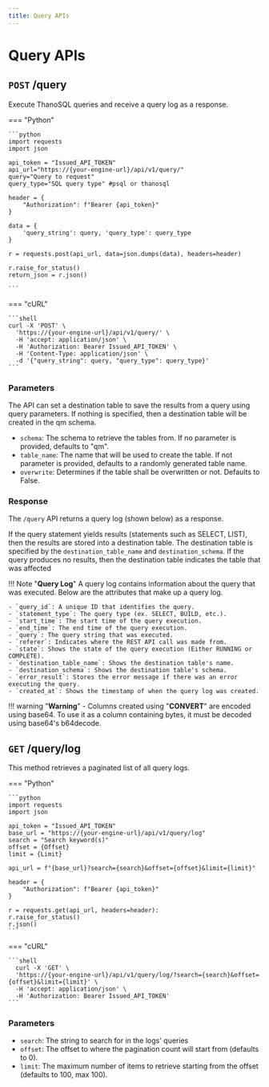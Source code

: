 ```yaml
---
title: Query APIs
---
```


# **Query APIs**


## __`POST` /query__

Execute ThanoSQL queries and receive a query log as a response.

=== "Python"

    ```python
    import requests
    import json

    api_token = "Issued_API_TOKEN"
    api_url="https://{your-engine-url}/api/v1/query/"
    query="Query to request"
    query_type="SQL query type" #psql or thanosql

    header = {
        "Authorization": f"Bearer {api_token}"
    }

    data = {
        'query_string': query, 'query_type': query_type
    }

    r = requests.post(api_url, data=json.dumps(data), headers=header)

    r.raise_for_status()
    return_json = r.json()

    ```

=== "cURL"

    ```shell
    curl -X 'POST' \
      'https://{your-engine-url}/api/v1/query/' \
      -H 'accept: application/json' \
      -H 'Authorization: Bearer Issued_API_TOKEN' \
      -H 'Content-Type: application/json' \
      -d '{"query_string": query, "query_type": query_type}'
    ```


### __Parameters__

The API can set a destination table to save the results from a query using query parameters. If nothing is specified, then a destination table will be created in the qm schema.


- `schema`: The schema to retrieve the tables from. If no parameter is provided, defaults to "qm".
- `table_name`: The name that will be used to create the table. If not parameter is provided, defaults to a randomly generated table name.
- `overwrite`: Determines if the table shall be overwritten or not. Defaults to False.

### __Response__

The `/query` API returns a query log (shown below) as a response.

If the query statement yields results (statements such as SELECT, LIST), then the results are stored into a destination table. The destination table is specified by the `destination_table_name` and `destination_schema`. If the query produces no results, then the destination table indicates the table that was affected


!!! Note "__Query Log__"
    A query log contains information about the query that was executed. Below are the attributes that make up a query log.

    - `query_id`: A unique ID that identifies the query.
    - `statement_type`: The query type (ex. SELECT, BUILD, etc.).
    - `start_time`: The start time of the query execution.
    - `end_time`: The end time of the query execution.
    - `query`: The query string that was executed.
    - `referer`: Indicates where the REST API call was made from.
    - `state`: Shows the state of the query execution (Either RUNNING or COMPLETE).
    - `destination_table_name`: Shows the destination table's name.
    - `destination_schema`: Shows the destination table's schema.
    - `error_result`: Stores the error message if there was an error executing the query.
    - `created_at`: Shows the timestamp of when the query log was created.

!!! warning "__Warning__"
    - Columns created using "__CONVERT__" are encoded using base64. To use it as a column containing bytes, it must be decoded using base64's b64decode.


## **`GET` /query/log**

This method retrieves a paginated list of all query logs.

=== "Python"

    ```python
    import requests
    import json

    api_token = "Issued_API_TOKEN"
    base_url = "https://{your-engine-url}/api/v1/query/log"
    search = "Search keyword(s)"
    offset = {Offset}
    limit = {Limit}

    api_url = f"{base_url}?search={search}&offset={offset}&limit={limit}"

    header = {
        "Authorization": f"Bearer {api_token}"
    }

    r = requests.get(api_url, headers=header):
    r.raise_for_status()
    r.json()
    ```

=== "cURL"

    ```shell
      curl -X 'GET' \
      'https://{your-engine-url}/api/v1/query/log/?search={search}&offset={offset}&limit={limit}' \
      -H 'accept: application/json' \
      -H 'Authorization: Bearer Issued_API_TOKEN'
    ```

### __Parameters__

- `search`: The string to search for in the logs' queries
- `offset`: The offset to where the pagination count will start from (defaults to 0).
- `limit`: The maximum number of items to retrieve starting from the offset (defaults to 100, max 100).
